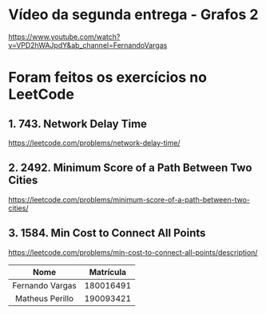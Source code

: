 # Vídeo da segunda entrega - Grafos 2
https://www.youtube.com/watch?v=VPD2hWAJpdY&ab_channel=FernandoVargas
# Foram feitos os exercícios no LeetCode

## 1. 743. Network Delay Time 
https://leetcode.com/problems/network-delay-time/

## 2. 2492. Minimum Score of a Path Between Two Cities
https://leetcode.com/problems/minimum-score-of-a-path-between-two-cities/

## 3. 1584. Min Cost to Connect All Points
https://leetcode.com/problems/min-cost-to-connect-all-points/description/
<br>

| Nome |  Matrícula
| :------: | :-------:
| Fernando Vargas | 180016491
|  Matheus Perillo | 190093421
